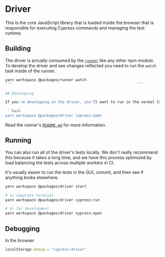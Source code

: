 # Driver

This is the core JavaScript library that is loaded inside the browser that is responsible for executing Cypress commands and managing the test runtime.

## Building

The driver is actually consumed by the [`runner`](../runner) like any other npm module. To develop the driver and see changes reflected you need to run the `watch` task inside of the runner.

```bash
yarn workspace @packages/runner watch     
```                                                         ```

## Developing

If you're developing on the driver, you'll want to run in the normal Cypress GUI mode, like you would when you're writing tests for your own Cypress projects.

```bash
yarn workspace @packages/driver cypress:open
```

Read the runner's [`README.md`](../runner/README.md) for more information.

## Running

You can also run all of the driver's tests locally. We don't really recommend this because it takes a long time, and we have this process optimized by load balancing the tests across multiple workers in CI.

It's usually easier to run the tests in the GUI, commit, and then see if anything broke elsewhere.

```bash
yarn workspace @packages/driver start

# in separate terminal
yarn workspace @packages/driver cypress:run

# or for development
yarn workspace @packages/driver cypress:open
```

## Debugging

In the browser

```js
localStorage.debug = "cypress:driver"
```

<!-- ## Catalog of Events

TODO: this data is accurate but also somewhat out of date.

### Order of Runnable Events

| Event                 | From    | To      | Description                                                                                                                                                   |
| --------------------- | ------- | ------- | ------------------------------------------------------------------------------------------------------------------------------------------------------------- |
| restart:test:run      | Runner  | Anyone  | when cypress has been told to 're-run' and before iframes have been loaded. typically seen after a test change or the 'restart tests' button has been clicked |
| before:add            | Runner  | Anyone  | before any tests have been added to the UI                                                                                                                    |
| suite:add             | Runner  | Anyone  | when a suite should be added to the UI                                                                                                                        |
| test:add              | Runner  | Anyone  | when a test should be added to the UI                                                                                                                         |
| after:add             | Runner  | Anyone  | when all runnables have been added to the UI                                                                                                                  |
| runnables:ready       | Runner  | Anyone  | when all runnables have been reduced to basic objects                                                                                                         |
| mocha:start           | Mocha   | Cypress | when mocha runner triggers its 'start' event                                                                                                                  |
| suite:start           | Mocha   | Cypress | when mocha runner fires its 'suite' event                                                                                                                     |
| test:before:run:async | Cypress | Anyone  | before any code has run for a particular test                                                                                                                 |
| test:before:run:async | Cypress | Cypress | before any hooks for a test have started                                                                                                                      |
| hook:start            | Mocha   | Cypress | when mocha runner fires its 'hook' event                                                                                                                      |
| test:start            | Mocha   | Cypress | when mocha runner fires its 'test' event                                                                                                                      |
| suite:end             | Mocha   | Cypress | when mocha runner fires its 'suite end' event                                                                                                                 |
| hook:end              | Mocha   | Cypress | when mocha runner fires its 'hook end' event                                                                                                                  |
| mocha:pass            | Mocha   | Cypress | when mocha runner fires its 'pass' event                                                                                                                      |
| mocha:pending         | Mocha   | Cypress | when mocha runner fires its 'pending' event                                                                                                                   |
| mocha:fail            | Mocha   | Cypress | when mocha runner fires its 'fail' event                                                                                                                      |
| test:end              | Mocha   | Cypress | when mocha runner fires its 'test end' event                                                                                                                  |
| test:results:ready    | Runner  | Anyone  | when we receive the 'test:end' event                                                                                                                          |
| test:after:hooks      | Cypress | Cypress | after all hooks have run for a test                                                                                                                           |
| test:after:run        | Cypress | Anyone  | after any code has run for a test                                                                                                                             |
| mocha:end             | Mocha   | Cypress | when mocha runner fires its 'end' event                                                                                                                       |
| after:run             | Runner  | Anyone  | after run has finished                                                                                                                                        |

### Command Events

| Event             | From    | To     | Description                                                  |
| ----------------- | ------- | ------ | ------------------------------------------------------------ |
| log               | Cypress | Runner | when log entries have been added (commands / routes / spies) |
| log:state:changed | Cypress | Runner | when an existing logs state or attributes have changed       |

### Automation Events

| Event         | From    | To     | Description                               |
| ------------- | ------- | ------ | ----------------------------------------- |
| get:cookies   | Cypress | Runner | when cookies are being requested          |
| get:cookie    | Cypress | Runner | when a cookie is being requested          |
| set:cookie    | Cypress | Runner | when setting cookie is being requested    |
| clear:cookie  | Cypress | Runner | when clearing a cookie is being requested |
| clear:cookies | Cypress | Runner | when clearing cookies is being requested  |
| message       | Cypress | Runner | when a msg is being requested             |
| fixture       | Cypress | Runner | when a fixture is being requested         |
| request       | Cypress | Runner | when a request is being requested         |
| exec          | Cypress | Runner | when exec is being requested              |
| paused        | Cypress | Runner | when pausing is being requested           |

### AUT Events

| Event        | From    | To     | Description                              |
| ------------ | ------- | ------ | ---------------------------------------- |
| url:changed  | Cypress | Anyone | when aut app url is changed              |
| page:loading | Cypress | Anyone | when aut app is currently loading a page |
| viewport     | Cypress | Anyone | when viewport has changed                |

### Server Sent Events

| Event                   | From   | To     | Description                               |
| ----------------------- | ------ | ------ | ----------------------------------------- |
| watched:file:changed    | Server | Runner | when user has changed local spec file     |
| automation:push:message | Server | Runner | when automation server has sent a message |

## Example 1.

Given this test:

```js
describe('parent', () => {
  it('child', () => {
    cy.visit('/index.html')
  })
})
```

The Driver would emit the following events:

| Event |
| ----- ||>
